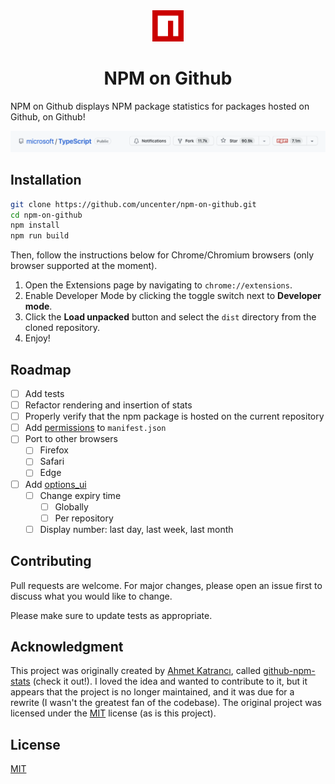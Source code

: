 <div align="center">
<img src="images/logo.png" width="50">
<h1>NPM on Github</h1>
</div>

NPM on Github displays NPM package statistics for packages hosted on Github, on Github!

![Demo](/images/cropped-full.png)

## Installation

```bash
git clone https://github.com/uncenter/npm-on-github.git
cd npm-on-github
npm install
npm run build
```

Then, follow the instructions below for Chrome/Chromium browsers (only browser supported at the moment).

1. Open the Extensions page by navigating to `chrome://extensions`.
2. Enable Developer Mode by clicking the toggle switch next to **Developer mode**.
3. Click the **Load unpacked** button and select the `dist` directory from the cloned repository.
4. Enjoy!

## Roadmap

-   [ ] Add tests
-   [ ] Refactor rendering and insertion of stats
-   [ ] Properly verify that the npm package is hosted on the current repository
-   [ ] Add [permissions](https://developer.mozilla.org/en-US/docs/Mozilla/Add-ons/WebExtensions/manifest.json/permissions) to `manifest.json`
-   [ ] Port to other browsers
    -   [ ] Firefox
    -   [ ] Safari
    -   [ ] Edge
-   [ ] Add [options_ui](https://developer.mozilla.org/en-US/docs/Mozilla/Add-ons/WebExtensions/manifest.json/options_ui)
    -   [ ] Change expiry time
        -   [ ] Globally
        -   [ ] Per repository
    -   [ ] Display number: last day, last week, last month

## Contributing

Pull requests are welcome. For major changes, please open an issue first
to discuss what you would like to change.

Please make sure to update tests as appropriate.

## Acknowledgment

This project was originally created by [Ahmet Katrancı](https://github.com/katranci), called [github-npm-stats](https://github.com/katranci/github-npm-stats) (check it out!). I loved the idea and wanted to contribute to it, but it appears that the project is no longer maintained, and it was due for a rewrite (I wasn't the greatest fan of the codebase). The original project was licensed under the [MIT](https://choosealicense.com/licenses/mit/) license (as is this project).

## License

[MIT](LICENSE)
